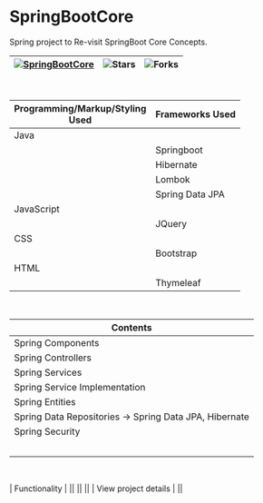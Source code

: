 # SpringBootCore
Spring project to Re-visit SpringBoot Core Concepts.

| [![SpringBootCore](https://img.shields.io/badge/SpringBootCore-Concepts-<COLOR>.svg)](https://shields.io/) | ![Stars](https://img.shields.io/github/stars/david-kariuki/springbootcore?style=social) | ![Forks](https://img.shields.io/github/forks/david-kariuki/springbootcore?style=social) |
--| --| --|

<br>

| Programming/Markup/Styling<br>Used | Frameworks Used <br> |
|-|-|
| Java |
|| Springboot |
|| Hibernate | 
|| Lombok |
|| Spring Data JPA |
| JavaScript |
|| JQuery |
|CSS|
|| Bootstrap |
|HTML|
|| Thymeleaf |

<br>

| Contents |
|-|
| Spring Components |
| Spring Controllers |
| Spring Services |
| Spring Service Implementation |
| Spring Entities |
| Spring Data Repositories -> Spring Data JPA, Hibernate |
| Spring Security |
||
||
||
||
||

<br>

| Functionality |
||
||
||
| View project details |
||


